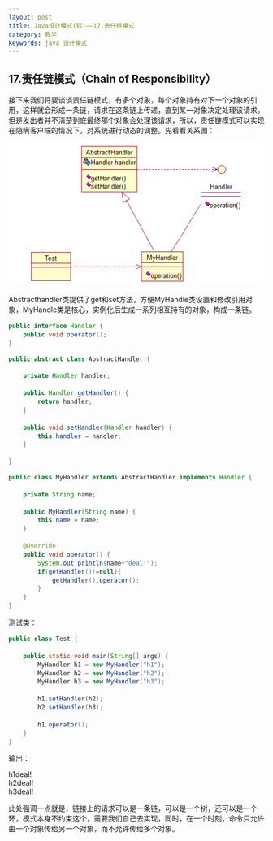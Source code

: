 ```yaml
---
layout: post
title: Java设计模式(转)——17.责任链模式
category: 教学
keywords: java 设计模式
---
```


## 17.责任链模式（Chain of Responsibility）

接下来我们将要谈谈责任链模式，有多个对象，每个对象持有对下一个对象的引用，这样就会形成一条链，请求在这条链上传递，直到某一对象决定处理该请求。但是发出者并不清楚到底最终那个对象会处理该请求，所以，责任链模式可以实现在隐瞒客户端的情况下，对系统进行动态的调整。先看看关系图：

<img src="/assets/img/0028.png">

Abstracthandler类提供了get和set方法，方便MyHandle类设置和修改引用对象，MyHandle类是核心，实例化后生成一系列相互持有的对象，构成一条链。

``` java
public interface Handler {
	public void operator();
}
```

``` java
public abstract class AbstractHandler {
	
	private Handler handler;

	public Handler getHandler() {
		return handler;
	}

	public void setHandler(Handler handler) {
		this.handler = handler;
	}
	
}
```

``` java
public class MyHandler extends AbstractHandler implements Handler {

	private String name;

	public MyHandler(String name) {
		this.name = name;
	}

	@Override
	public void operator() {
		System.out.println(name+"deal!");
		if(getHandler()!=null){
			getHandler().operator();
		}
	}
}
```

测试类：

``` java
public class Test {

	public static void main(String[] args) {
		MyHandler h1 = new MyHandler("h1");
		MyHandler h2 = new MyHandler("h2");
		MyHandler h3 = new MyHandler("h3");

		h1.setHandler(h2);
		h2.setHandler(h3);

		h1.operator();
	}
}
```

输出：

h1deal!<br>
h2deal!<br>
h3deal!<br>

此处强调一点就是，链接上的请求可以是一条链，可以是一个树，还可以是一个环，模式本身不约束这个，需要我们自己去实现，同时，在一个时刻，命令只允许由一个对象传给另一个对象，而不允许传给多个对象。


